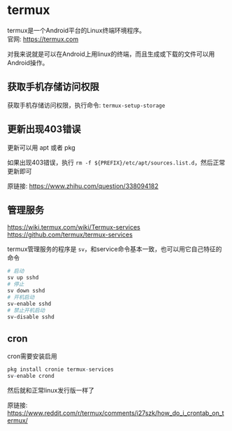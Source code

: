 # termux

termux是一个Android平台的Linux终端环境程序。  
官网: https://termux.com  

对我来说就是可以在Android上用linux的终端，而且生成或下载的文件可以用Android操作。  

## 获取手机存储访问权限
获取手机存储访问权限，执行命令: `termux-setup-storage`  

## 更新出现403错误
更新可以用 apt 或者 pkg  

如果出现403错误，执行 `rm -f ${PREFIX}/etc/apt/sources.list.d`，然后正常更新即可

原链接: https://www.zhihu.com/question/338094182  

## 管理服务
https://wiki.termux.com/wiki/Termux-services  
https://github.com/termux/termux-services  

termux管理服务的程序是 `sv`，和service命令基本一致，也可以用它自己特征的命令  

```bash
# 启动
sv up sshd
# 停止
sv down sshd
# 开机启动
sv-enable sshd
# 禁止开机启动
sv-disable sshd
```

## cron
cron需要安装启用  
```r
pkg install cronie termux-services
sv-enable crond
```
然后就和正常linux发行版一样了  

原链接: https://www.reddit.com/r/termux/comments/i27szk/how_do_i_crontab_on_termux/  
